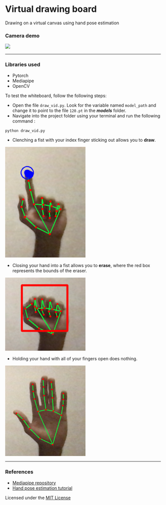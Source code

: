 # Virtual drawing board
Drawing on a virtual canvas using hand pose estimation

### Camera demo
![](imgs/demo.gif)

<hr>

### Libraries used
- Pytorch 
- Mediapipe 
- OpenCV

To test the whiteboard, follow the following steps:
- Open the file `draw_vid.py`. Look for the variable named `model_path` and change it to point to the file `120.pt` in the ***models*** folder.
- Navigate into the project folder using your terminal and run the following command :

```
python draw_vid.py
```
- Clenching a fist with your index finger sticking out allows you to **draw**.

<img src ="imgs/draw.png" width="260px" />

- Closing your hand into a fist allows you to **erase**, where the red box represents the bounds of the eraser.

<img src ="imgs/erase.png" width="260px" />

- Holding your hand with all of your fingers open does nothing.

<img src ="imgs/none.png" width="260px" />

<hr>

### References

- [Mediapipe repository](https://github.com/google/mediapipe.git)<br>
- [Hand pose estimation tutorial](https://www.youtube.com/watch?v=NZde8Xt78Iw&t=983s)

Licensed under the [MIT License](LICENSE)
